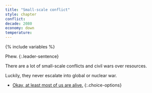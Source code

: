 ```yaml
---
title: "Small-scale conflict"
style: chapter
conflict: 
decade: 2080
economy: down
temperature: 
---
```


{% include variables %}

Phew. 
{:.leader-sentence}

There are a lot of small-scale conflicts and civil wars over resources.

Luckily, they never escalate into global or nuclear war.

- [Okay, at least most of us are alive.](part-page_2090-slow-fade-conflict.html)
{:.choice-options}
